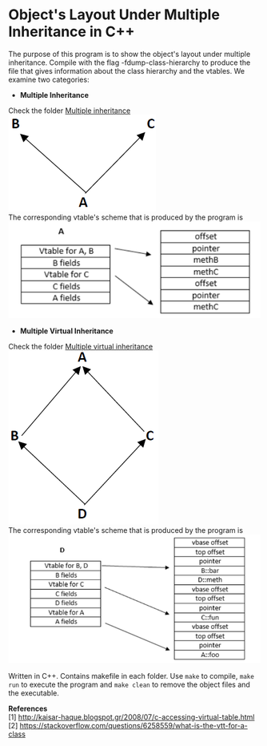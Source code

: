 # Object's Layout Under Multiple Inheritance in C++

The purpose of this program is to show the object's layout under multiple inheritance. Compile with the flag -fdump-class-hierarchy to produce the file that gives information about the class hierarchy and the vtables. We examine two categories:

- **Multiple Inheritance**

Check the folder [Multiple inheritance](https://github.com/patschris/ObjectUnderMultipleInheritanceCpp/tree/master/Multiple%20inheritance)\
![ObjectMultipleInheritance](https://github.com/patschris/ObjectUnderMultipleInheritanceCpp/blob/master/ObjectUnderMultipleInheritance.PNG)\
The corresponding vtable's scheme that is produced by the program is
![VtableMultipleInheritance](https://github.com/patschris/ObjectUnderMultipleInheritanceCpp/blob/master/VtableMultipleInheritance.png)




- **Multiple Virtual Inheritance**

Check the folder [Multiple virtual inheritance](https://github.com/patschris/ObjectUnderMultipleInheritanceCpp/tree/master/Multiple%20virtual%20inheritance)\
![ObjectMultipleVirtualInheritance](https://github.com/patschris/ObjectUnderMultipleInheritanceCpp/blob/master/ObjectUnderVirtualInheritance.PNG)\
The corresponding vtable's scheme that is produced by the program is\
![VtableMultipleInheritance](https://github.com/patschris/ObjectUnderMultipleInheritanceCpp/blob/master/VtableMultipleVirtualInheritance.png)


Written in C++. Contains makefile in each folder. Use `make` to compile, `make run` to execute the program and `make clean` to remove the object files and the executable.
 

**References** \
[1] http://kaisar-haque.blogspot.gr/2008/07/c-accessing-virtual-table.html \
[2] https://stackoverflow.com/questions/6258559/what-is-the-vtt-for-a-class
